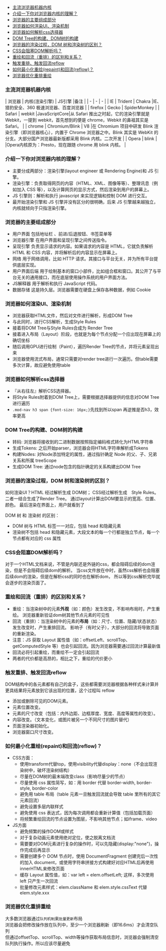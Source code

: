 - [主流浏览器机器内核](#%e4%b8%bb%e6%b5%81%e6%b5%8f%e8%a7%88%e5%99%a8%e6%9c%ba%e5%99%a8%e5%86%85%e6%a0%b8)
- [介绍一下你对浏览器内核的理解？](#%e4%bb%8b%e7%bb%8d%e4%b8%80%e4%b8%8b%e4%bd%a0%e5%af%b9%e6%b5%8f%e8%a7%88%e5%99%a8%e5%86%85%e6%a0%b8%e7%9a%84%e7%90%86%e8%a7%a3)
- [浏览器的主要组成部分](#%e6%b5%8f%e8%a7%88%e5%99%a8%e7%9a%84%e4%b8%bb%e8%a6%81%e7%bb%84%e6%88%90%e9%83%a8%e5%88%86)
- [浏览器如何渲染UI、渲染机制](#%e6%b5%8f%e8%a7%88%e5%99%a8%e5%a6%82%e4%bd%95%e6%b8%b2%e6%9f%93ui%e6%b8%b2%e6%9f%93%e6%9c%ba%e5%88%b6)
- [浏览器如何解析css选择器](#%e6%b5%8f%e8%a7%88%e5%99%a8%e5%a6%82%e4%bd%95%e8%a7%a3%e6%9e%90css%e9%80%89%e6%8b%a9%e5%99%a8)
- [DOM Tree的构建、DOM树的构建](#dom-tree%e7%9a%84%e6%9e%84%e5%bb%badom%e6%a0%91%e7%9a%84%e6%9e%84%e5%bb%ba)
- [浏览器的渲染过程，DOM 树和渲染树的区别？](#%e6%b5%8f%e8%a7%88%e5%99%a8%e7%9a%84%e6%b8%b2%e6%9f%93%e8%bf%87%e7%a8%8bdom-%e6%a0%91%e5%92%8c%e6%b8%b2%e6%9f%93%e6%a0%91%e7%9a%84%e5%8c%ba%e5%88%ab)
- [CSS会阻塞DOM解析吗？](#css%e4%bc%9a%e9%98%bb%e5%a1%9edom%e8%a7%a3%e6%9e%90%e5%90%97)
- [重绘和回流（重排）的区别和关系？](#%e9%87%8d%e7%bb%98%e5%92%8c%e5%9b%9e%e6%b5%81%e9%87%8d%e6%8e%92%e7%9a%84%e5%8c%ba%e5%88%ab%e5%92%8c%e5%85%b3%e7%b3%bb)
- [触发重排、触发回流reflow](#%e8%a7%a6%e5%8f%91%e9%87%8d%e6%8e%92%e8%a7%a6%e5%8f%91%e5%9b%9e%e6%b5%81reflow)
- [如何最小化重绘(repaint)和回流(reflow)？](#%e5%a6%82%e4%bd%95%e6%9c%80%e5%b0%8f%e5%8c%96%e9%87%8d%e7%bb%98repaint%e5%92%8c%e5%9b%9e%e6%b5%81reflow)
- [浏览器优化重排重绘](#%e6%b5%8f%e8%a7%88%e5%99%a8%e4%bc%98%e5%8c%96%e9%87%8d%e6%8e%92%e9%87%8d%e7%bb%98)
### 主流浏览器机器内核

| 浏览器  | 内核(渲染引擎) | JS引擎       |备注   |
| -       | -              | -            |
| IE      | Trident        | Chakra       |IE、猎豹安全、360 极速浏览器、百度浏览器  |
| firefox | Gecko          | SpiderMonkey |
| Safari  | webkit         |JavaScriptCore|从 Safari 推出之时起，它的渲染引擎就是 Webkit，一提到 webkit，首先想到的便是 chrome，Webkit 的鼻祖其实是 Safari。 |
| chrome  | Chromium/Blink | V8           |在 Chromium 项目中研发 Blink 渲染引擎（即浏览器核心），内置于 Chrome 浏览器之中。Blink 其实是 WebKit 的分支。大部分国产浏览器最新版都采用 Blink 内核。二次开发    |
| Opera   | blink          |              |Opera内核原为：Presto，现在跟随 chrome 用 blink 内核。     |



### 介绍一下你对浏览器内核的理解？
- 主要分成两部分：渲染引擎(layout engineer 或 Rendering Engine)和 JS 引擎。
- 渲染引擎：负责取得网页的内容（HTML、XML、图像等等）、整理讯息（例如加入 CSS 等），以及计算网页的显示方式，然后渲染到用户的屏幕上。
- JS 引擎则：解析和执行 javascript 来实现逻辑和控制 DOM 进行交互。
- 最开始渲染引擎和 JS 引擎并没有区分的很明确，后来 JS 引擎越来越独立，内核就倾向于只指渲染引擎。



### 浏览器的主要组成部分
- 用户界面
包括地址栏 、前进/后退按钮、书签菜单等
- 浏览器引擎
在用户界面和呈现引擎之间传送指令。
 - 呈现引擎
负责显示请求的内容。如果请求的内容是 HTML，它就负责解析 HTML 和 CSS 内容，并将解析后的内容显示在屏幕上。
- 网络
用于网络调用，比如 HTTP 请求。其接口与平台无关，并为所有平台提供底层实现。
- 用户界面后端
用于绘制基本的窗口小部件，比如组合框和窗口。其公开了与平台无关的通用接口，而在底层使用操作系统的用户界面方法。
- JS解释器
用于解析和执行 JavaScript 代码。
- 数据存储
这是持久层。浏览器需要在硬盘上保存各种数据，例如 Cookie


### 浏览器如何渲染UI、渲染机制
- 浏览器获取HTML文件，然后对文件进行解析，形成DOM Tree
- 与此同时，进行CSS解析，生成Style Rules
- 接着将DOM Tree与Style Rules合成为 Render Tree
- 接着进入布局（Layout）阶段，也就是为每个节点分配一个应出现在屏幕上的确切坐标
- 随后调用GPU进行绘制（Paint），遍历Render Tree的节点，并将元素呈现出来
- 浏览器使用流式布局，通常只需要对render tree进行一次遍历。但table需要多次计算，故应避免使用table

### 浏览器如何解析css选择器
- 『从右往左』解析CSS选择器。
- 将Style Rules附着到DOM Tree上，需要根据选择器提供的信息对DOM Tree进行遍历
- `.mod-nav h3 span {font-size: 16px;}`先找到所以span 再逆推是否h3，效率更高


### DOM Tree的构建、DOM树的构建
- 转码: 浏览器将接收到的二进制数据按照指定编码格式转化为HTML字符串
- 生成Tokens: 之后开始parser，浏览器会将HTML字符串解析成Tokens
- 构建Nodes: 对Node添加特定的属性，通过指针确定 Node 的父、子、兄弟关系和所属 treeScope
- 生成DOM Tree: 通过node包含的指针确定的关系构建出DOM Tree


### 浏览器的渲染过程，DOM 树和渲染树的区别？
如何渲染UI？HTML 经过解析生成 DOM树； CSS经过解析生成　Style Rules。 二者一结合生成了Render Tree。
通过layout计算出DOM要显示的宽高、位置、颜色。
最后渲染在界面上，用户就看到了

DOM 树 和 渲染树 的区别：

 - DOM 树与 HTML 标签一一对应，包括 head 和隐藏元素
 - 渲染树不包括 head 和隐藏元素，大段文本的每一个行都是独立节点，每一个节点都有对应的 css 属性



### CSS会阻塞DOM解析吗？
对于一个HTML文档来说，不管是内联还是外链的css，都会阻碍后续的dom渲染，但是不会阻碍后续dom的解析。
当css文件放在<head>中时，虽然css解析也会阻塞后续dom的渲染，但是在解析css的同时也在解析dom，
所以等到css解析完毕就会逐步的渲染页面了。



### 重绘和回流（重排）的区别和关系？

 - 重绘：当渲染树中的元素**外观**（如：颜色）发生改变，不影响布局时，产生重绘。
 浏览器重新验证dom树其他节点元素的可见性
 - 回流（重排）：当渲染树中的元素的**布局**（如：尺寸、位置、隐藏/状态状态）发生改变时，产生重排回流。
 影响子（有时父子），大部分的回流将导致页面的重新渲染。
 - 注意：JS 获取 Layout 属性值（如：offsetLeft、scrollTop、getComputedStyle 等）也会引起回流。因为浏览器需要通过回流计算最新值
 - 回流必将引起重绘，而重绘不一定会引起回流
 - 两者的代价都是高昂的，相比之下，重绘的代价更小
 
 
 
### 触发重排、触发回流reflow 
DOM结构中的各元素都有自己的盒子，这些都需要浏览器根据各种样式来计算并更具结果将元素放到它该出现的位置，这个过程叫 reflow
 - 添加或删除可见的DOM元素。 
 - 元素位置改变。 
 - 元素的尺寸改变（包括：内外边距、边框厚度、宽度、高度等属性的改变）。 
 - 内容改变。（文本变化，或图片被另一个不同尺寸的图片替代）
 - 页面渲染器初始化。 
 - 浏览器窗口尺寸改变。

### 如何最小化重绘(repaint)和回流(reflow)？
- CSS方面：
    - 使用transform代替top，使用visibility代替display：none（不会出现渲染树中，破坏渲染树结构）
    - 尽量在DOM树的最末端改变class（影响尽量少的节点）
    - 尽量使用 css 属性简写，如：用 border 代替 border-width, border-style, border-color
    - 避免用 table 布局（table 元素一旦触发回流就会导致 table 里所有的其它元素回流）
    - 避免设置多层内联样式
    - 避免使用 css 表达式，因为每次调用都会重新计算值（包括加载页面）
    - 将频繁重绘回流的节点设置为图层，不影响其他节点；如iframe、video
- JS方面  
    - 避免频繁的操作DOM或样式
    - 对于复杂动画元素使用绝对定位，使之脱离文档流
    - 需要要对DOM元素进行复杂的操作时，可以先隐藏(display:"none")，操作完成后再显示
    - 需要创建多个 DOM 节点时，使用 DocumentFragment 创建完后一次性的加入 document，或使用字符串拼接方式构建好对应HTML后再使用innerHTML来修改页面
    - 缓存 Layout 属性值，如：var left = elem.offsetLeft; 这样，多次使用 left 只产生一次回流
    -  批量修改元素样式：elem.className 和 elem.style.cssText 代替 elem.style.xxx
    
    
### 浏览器优化重排重绘
大多数浏览器通过`队列机制`来`批量更新`布局<br>
浏览器会把修改操作放在队列中，至少一个浏览器刷新（即16.6ms）才会清空队列<br>
但通过offsetTop、scrollTop、width等操作获取布局信息时，浏览器会强制清空队列执行操作。所以应该尽量避免
